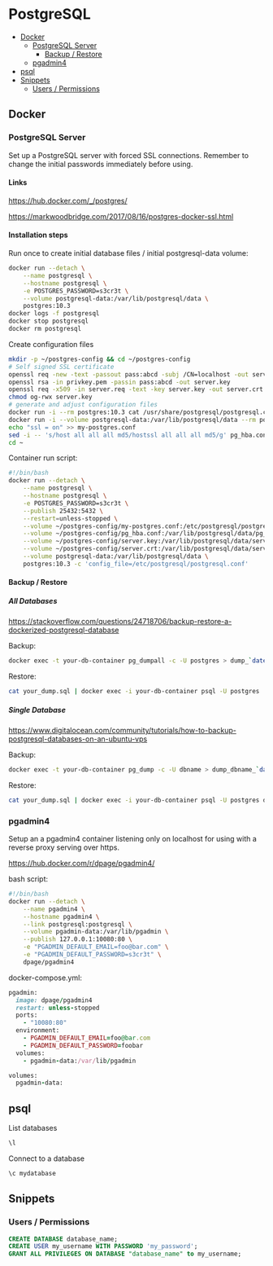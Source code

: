 # PostgreSQL

- [Docker](#docker)
  - [PostgreSQL Server](#postgresql-server)
    - [Backup / Restore](#backup--restore)
  - [pgadmin4](#pgadmin4)
- [psql](#psql)
- [Snippets](#snippets)
  - [Users / Permissions](#users--permissions)

## Docker

### PostgreSQL Server

Set up a PostgreSQL server with forced SSL connections. Remember to change the initial passwords immediately before using.

#### Links

https://hub.docker.com/_/postgres/

https://markwoodbridge.com/2017/08/16/postgres-docker-ssl.html

#### Installation steps

Run once to create initial database files / initial postgresql-data volume:

```bash
docker run --detach \
    --name postgresql \
    --hostname postgresql \
    -e POSTGRES_PASSWORD=s3cr3t \
    --volume postgresql-data:/var/lib/postgresql/data \
    postgres:10.3
docker logs -f postgresql
docker stop postgresql
docker rm postgresql
```

Create configuration files

```bash
mkdir -p ~/postgres-config && cd ~/postgres-config
# Self signed SSL certificate
openssl req -new -text -passout pass:abcd -subj /CN=localhost -out server.req
openssl rsa -in privkey.pem -passin pass:abcd -out server.key
openssl req -x509 -in server.req -text -key server.key -out server.crt
chmod og-rwx server.key
# generate and adjust configuration files
docker run -i --rm postgres:10.3 cat /usr/share/postgresql/postgresql.conf.sample > my-postgres.conf
docker run -i --volume postgresql-data:/var/lib/postgresql/data --rm postgres:10.3 cat /var/lib/postgresql/data/pg_hba.conf > pg_hba.conf
echo "ssl = on" >> my-postgres.conf
sed -i -- 's/host all all all md5/hostssl all all all md5/g' pg_hba.conf
cd ~
```

Container run script:

```bash
#!/bin/bash
docker run --detach \
    --name postgresql \
    --hostname postgresql \
    -e POSTGRES_PASSWORD=s3cr3t \
    --publish 25432:5432 \
    --restart=unless-stopped \
    --volume ~/postgres-config/my-postgres.conf:/etc/postgresql/postgresql.conf \
    --volume ~/postgres-config/pg_hba.conf:/var/lib/postgresql/data/pg_hba.conf \
    --volume ~/postgres-config/server.key:/var/lib/postgresql/data/server.key \
    --volume ~/postgres-config/server.crt:/var/lib/postgresql/data/server.crt \
    --volume postgresql-data:/var/lib/postgresql/data \
    postgres:10.3 -c 'config_file=/etc/postgresql/postgresql.conf'
```

#### Backup / Restore

##### All Databases

https://stackoverflow.com/questions/24718706/backup-restore-a-dockerized-postgresql-database

Backup:

```bash
docker exec -t your-db-container pg_dumpall -c -U postgres > dump_`date +%d-%m-%Y"_"%H_%M_%S`.sql
```

Restore:

```bash
cat your_dump.sql | docker exec -i your-db-container psql -U postgres
```

##### Single Database

https://www.digitalocean.com/community/tutorials/how-to-backup-postgresql-databases-on-an-ubuntu-vps

Backup:

```bash
docker exec -t your-db-container pg_dump -c -U dbname > dump_dbname_`date +%d-%m-%Y"_"%H_%M_%S`.sql
```

Restore:

```bash
cat your_dump.sql | docker exec -i your-db-container psql -U postgres dbname
```


### pgadmin4

Setup an a pgadmin4 container listening only on localhost for using with a reverse proxy serving over https.

https://hub.docker.com/r/dpage/pgadmin4/

bash script:

```bash
#!/bin/bash
docker run --detach \
    --name pgadmin4 \
    --hostname pgadmin4 \
    --link postgresql:postgresql \
    --volume pgadmin-data:/var/lib/pgadmin \
    --publish 127.0.0.1:10080:80 \
    -e "PGADMIN_DEFAULT_EMAIL=foo@bar.com" \
    -e "PGADMIN_DEFAULT_PASSWORD=s3cr3t" \
    dpage/pgadmin4
```

docker-compose.yml:

```ruby
pgadmin:
  image: dpage/pgadmin4
  restart: unless-stopped
  ports:
    - "10080:80"
  environment:
    - PGADMIN_DEFAULT_EMAIL=foo@bar.com
    - PGADMIN_DEFAULT_PASSWORD=foobar
  volumes:
    - pgadmin-data:/var/lib/pgadmin

volumes:
  pgadmin-data:
```



## psql


List databases

```bash
\l
```

Connect to a database

```bash
\c mydatabase
```

## Snippets

### Users / Permissions

```sql
CREATE DATABASE database_name;
CREATE USER my_username WITH PASSWORD 'my_password';
GRANT ALL PRIVILEGES ON DATABASE "database_name" to my_username;
```
